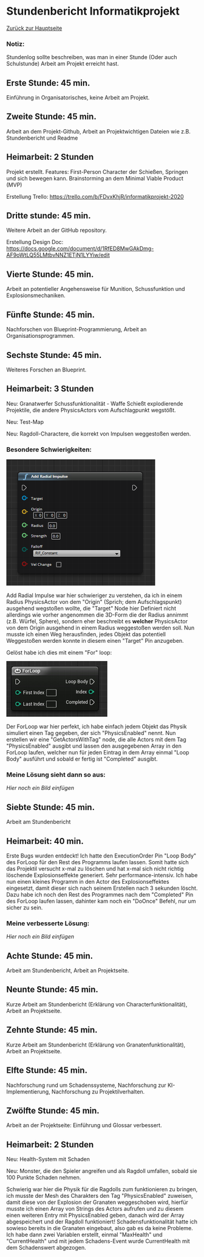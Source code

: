 # Stundenbericht Informatikprojekt

[Zurück zur Hauptseite](https://github.com/Felixzed/Informatikprojekt)

### Notiz:
Stundenlog sollte beschreiben, was man in einer Stunde (Oder auch Schulstunde) Arbeit am Projekt erreicht hast.

## Erste Stunde: 45 min.
Einführung in Organisatorisches, keine Arbeit am Projekt.

## Zweite Stunde: 45 min.
Arbeit an dem Projekt-Github, Arbeit an Projektwichtigen Dateien wie z.B. Stundenbericht und Readme

## Heimarbeit: 2 Stunden
Projekt erstellt.
Features: First-Person Character der Schießen, Springen und sich bewegen kann.
Brainstorming an dem Minimal Viable Product (MVP)

Erstellung Trello: https://trello.com/b/FDvxKhjR/informatikprojekt-2020

## Dritte stunde: 45 min.
Weitere Arbeit an der GitHub repository.

Erstellung Design Doc: https://docs.google.com/document/d/1RfED8MwGAkDmg-AF9oWtLQ55LMtbvNNZ1ETjN1LYYiw/edit

## Vierte Stunde: 45 min. 
Arbeit an potentieller Angehensweise für Munition, Schussfunktion und Explosionsmechaniken.

## Fünfte Stunde: 45 min.
Nachforschen von Blueprint-Programmierung, Arbeit an Organisationsprogrammen.

## Sechste Stunde: 45 min.
Weiteres Forschen an Blueprint.

## Heimarbeit: 3 Stunden
Neu: Granatwerfer Schussfunktionalität - Waffe Schießt explodierende Projektile, die andere PhysicsActors vom Aufschlagpunkt wegstößt.

Neu: Test-Map

Neu: Ragdoll-Charactere, die korrekt von Impulsen weggestoßen werden.

### Besondere Schwierigkeiten:

![AddradialImpulseImage](.images/UnrealEngineAddRadialImpulse.PNG)

Add Radial Impulse war hier schwieriger zu verstehen, da ich in einem Radius PhysicsActor von dem "Origin" (Sprich; dem Aufschlagspunkt) ausgehend wegstoßen wollte, die "Target" Node hier Definiert nicht allerdings wie vorher angenommen die 3D-Form die der Radius annimmt (z.B. Würfel, Sphere), sondern eher beschreibt es **welcher** PhysicsActor von dem Origin ausgehend in einem Radius weggestoßen werden soll. Nun musste ich einen Weg herausfinden, jedes Objekt das potentiell Weggestoßen werden konnte in diesem einen "Target" Pin anzugeben.

Gelöst habe ich dies mit einem "For" loop:

![ForLoopImage](.images/UnrealEngineForLoop.PNG)

Der ForLoop war hier perfekt, ich habe einfach jedem Objekt das Physik simuliert einen Tag gegeben, der sich "PhysicsEnabled" nennt. Nun erstellen wir eine "GetActorsWithTag" node, die alle Actors mit dem Tag "PhysicsEnabled" ausgibt und lassen den ausgegebenen Array in den ForLoop laufen, welcher nun für jeden Eintrag in dem Array einmal "Loop Body" ausführt und sobald er fertig ist "Completed" ausgibt.

### Meine Lösung sieht dann so aus:

*Hier noch ein Bild einfügen*

## Siebte Stunde: 45 min.
Arbeit am Stundenbericht

## Heimarbeit: 40 min.
Erste Bugs wurden entdeckt!
Ich hatte den ExecutionOrder Pin "Loop Body" des ForLoop für den Rest des Programms laufen lassen.
Somit hatte sich das Projektil versucht x-mal zu löschen und hat x-mal sich nicht richtig löschende Explosionseffekte generiert. Sehr performance-intensiv.
Ich habe nun einen kleines Programm in den Actor des Explosionseffektes eingesetzt, damit dieser sich nach seinem Erstellen nach 3 sekunden löscht. Dazu habe ich noch den Rest des Programmes nach dem "Completed" Pin des ForLoop laufen lassen, dahinter kam noch ein "DoOnce" Befehl, nur um sicher zu sein.


### Meine verbesserte Lösung:
*Hier noch ein Bild einfügen*

## Achte Stunde: 45 min.
Arbeit am Stundenbericht, Arbeit an Projektseite.

## Neunte Stunde: 45 min.
Kurze Arbeit am Stundenbericht (Erklärung von Characterfunktionalität), Arbeit an Projektseite.

## Zehnte Stunde: 45 min.
Kurze Arbeit am Stundenbericht (Erklärung von Granatenfunktionalität), Arbeit an Projektseite.

## Elfte Stunde: 45 min.
Nachforschung rund um Schadenssysteme, Nachforschung zur KI-Implementierung, Nachforschung zu Projektilverhalten.

## Zwölfte Stunde: 45 min.
Arbeit an der Projektseite: Einführung und Glossar verbessert.

## Heimarbeit: 2 Stunden
Neu: Health-System mit Schaden

Neu: Monster, die den Spieler angreifen und als Ragdoll umfallen, sobald sie 100 Punkte Schaden nehmen.


Schwierig war hier die Physik für die Ragdolls zum funktionieren zu bringen, ich musste der Mesh des Charakters den Tag "PhysicsEnabled" zuweisen, damit diese von der Explosion der Granaten weggeschoben wird, hierfür musste ich einen Array von Strings des Actors aufrufen und zu diesem einen weiteren Entry mit PhysicsEnabled geben, danach wird der Array abgespeichert und der Ragdoll funktioniert!
Schadensfunktionalität hatte ich sowieso bereits in die Granaten eingebaut, also gab es da keine Probleme. Ich habe dann zwei Variablen erstellt, einmal "MaxHealth" und "CurrentHealth" und mit jedem Schadens-Event wurde CurrentHealth mit dem Schadenswert abgezogen.
